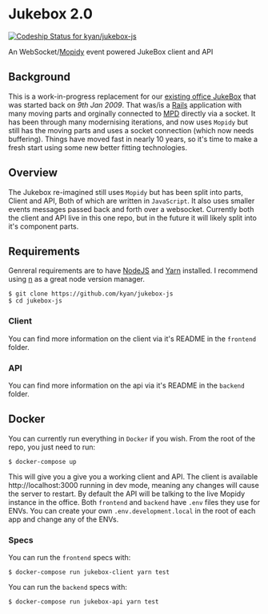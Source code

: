# Jukebox 2.0

[![Codeship Status for kyan/jukebox-js](https://app.codeship.com/projects/586a0390-c700-0135-502a-06e1aecc9cf3/status?branch=master)](https://app.codeship.com/projects/261300)

An WebSocket/[Mopidy](https://github.com/mopidy) event powered JukeBox client and API

## Background

This is a work-in-progress replacement for our [existing office JukeBox](https://github.com/kyan/jukebox) that was started back on *9th Jan 2009*. That was/is a [Rails](https://github.com/rails) application with many moving parts and orginally connected to [MPD](https://github.com/MusicPlayerDaemon/MPD) directly via a socket. It has been through many modernising iterations, and now uses `Mopidy` but still has the moving parts and uses a socket connection (which now needs buffering). Things have moved fast in nearly 10 years, so it's time to make a fresh start using some new better fitting technologies.

## Overview

The Jukebox re-imagined still uses `Mopidy` but has been split into parts, Client and API, Both of which are written in `JavaScript`. It also uses smaller events messages passed back and forth over a websocket. Currently both the client and API live in this one repo, but in the future it will likely split into it's component parts.

## Requirements

Genreral requirements are to have [NodeJS](https://nodejs.org/en/) and [Yarn](https://yarnpkg.com/en/) installed. I recommend using [n](https://github.com/tj/n) as a great node version manager.

```
$ git clone https://github.com/kyan/jukebox-js
$ cd jukebox-js
```

### Client

You can find more information on the client via it's README in the `frontend` folder.

### API

You can find more information on the api via it's README in the `backend` folder.

## Docker

You can currently run everything in `Docker` if you wish. From the root of the repo, you just need to run:

```
$ docker-compose up
```

This will give you a give you a working client and API. The client is available http://localhost:3000 running in dev mode, meaning any changes will cause the server to restart. By default the API will be talking to the live Mopidy instance in the office. Both `frontend` and `backend` have `.env` files they use for ENVs. You can create your own `.env.development.local` in the root of each app and change any of the ENVs.

### Specs

You can run the `frontend` specs with:

```
$ docker-compose run jukebox-client yarn test
```

You can run the `backend` specs with:

```
$ docker-compose run jukebox-api yarn test
```


